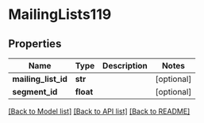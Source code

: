 # MailingLists119

## Properties
Name | Type | Description | Notes
------------ | ------------- | ------------- | -------------
**mailing_list_id** | **str** |  | [optional] 
**segment_id** | **float** |  | [optional] 

[[Back to Model list]](../README.md#documentation-for-models) [[Back to API list]](../README.md#documentation-for-api-endpoints) [[Back to README]](../README.md)



